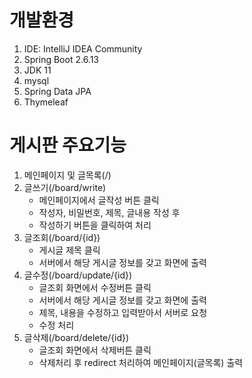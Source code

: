 # 개발환경
1. IDE: IntelliJ IDEA Community
2. Spring Boot 2.6.13 
3. JDK 11
4. mysql
5. Spring Data JPA
6. Thymeleaf

# 게시판 주요기능
1. 메인페이지 및 글목록(/)
2. 글쓰기(/board/write)
   - 메인페이지에서 글작성 버튼 클릭
   - 작성자, 비밀번호, 제목, 글내용 작성 후 
   - 작성하기 버튼을 클릭하여 처리
3. 글조회(/board/{id})
    - 게시글 제목 클릭
    - 서버에서 해당 게시글 정보를 갖고 화면에 출력
4. 글수정(/board/update/{id})
    - 글조회 화면에서 수정버튼 클릭
    - 서버에서 해당 게시글 정보를 갖고 화면에 출력
    - 제목, 내용을 수정하고 입력받아서 서버로 요청
    - 수정 처리
5. 글삭제(/board/delete/{id})
   - 글조회 화면에서 삭제버튼 클릭
   - 삭제처리 후 redirect 처리하여 메인페이지(글목록) 출력